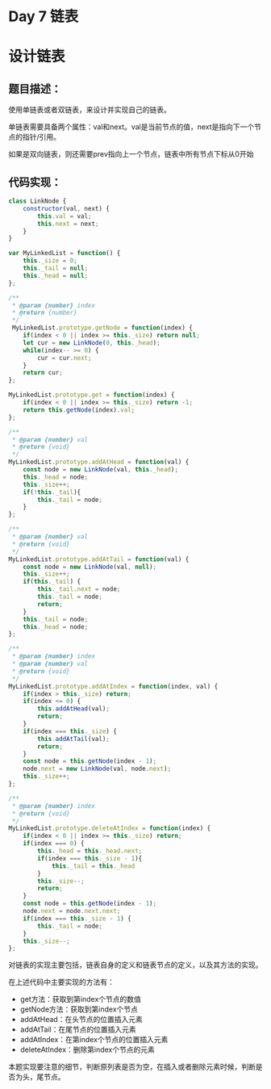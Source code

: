 # Day 7 链表

# 设计链表 

## 题目描述：

使用单链表或者双链表，来设计并实现自己的链表。

单链表需要具备两个属性：val和next。val是当前节点的值，next是指向下一个节点的指针/引用。

如果是双向链表，则还需要prev指向上一个节点，链表中所有节点下标从0开始



## 代码实现：

```javascript
class LinkNode {
    constructor(val, next) {
        this.val = val;
        this.next = next;
    }
}

var MyLinkedList = function() {
    this._size = 0;
    this._tail = null;
    this._head = null;
};

/** 
 * @param {number} index
 * @return {number}
 */
 MyLinkedList.prototype.getNode = function(index) {
    if(index < 0 || index >= this._size) return null;
    let cur = new LinkNode(0, this._head);
    while(index-- >= 0) {
        cur = cur.next;
    }
    return cur;
};

MyLinkedList.prototype.get = function(index) {
    if(index < 0 || index >= this._size) return -1;
    return this.getNode(index).val;
};

/** 
 * @param {number} val
 * @return {void}
 */
MyLinkedList.prototype.addAtHead = function(val) {
    const node = new LinkNode(val, this._head);
    this._head = node;
    this._size++;
    if(!this._tail){
        this._tail = node;
    }
};

/** 
 * @param {number} val
 * @return {void}
 */
MyLinkedList.prototype.addAtTail = function(val) {
    const node = new LinkNode(val, null);
    this._size++;
    if(this._tail) {
        this._tail.next = node;
        this._tail = node;
        return;
    }
    this._tail = node;
    this._head = node;
};

/** 
 * @param {number} index 
 * @param {number} val
 * @return {void}
 */
MyLinkedList.prototype.addAtIndex = function(index, val) {
    if(index > this._size) return;
    if(index <= 0) {
        this.addAtHead(val);
        return;
    }
    if(index === this._size) {
        this.addAtTail(val);
        return;
    }
    const node = this.getNode(index - 1);
    node.next = new LinkNode(val, node.next);
    this._size++;
};

/** 
 * @param {number} index
 * @return {void}
 */
MyLinkedList.prototype.deleteAtIndex = function(index) {
    if(index < 0 || index >= this._size) return;
    if(index === 0) {
        this._head = this._head.next;
        if(index === this._size - 1){
            this._tail = this._head
        }
        this._size--;
        return;
    }
    const node = this.getNode(index - 1);    
    node.next = node.next.next;
    if(index === this._size - 1) {
        this._tail = node;
    }
    this._size--;
};
```

对链表的实现主要包括，链表自身的定义和链表节点的定义，以及其方法的实现。

在上述代码中主要实现的方法有：

- get方法：获取到第index个节点的数值
- getNode方法：获取到第index个节点
- addAtHead：在头节点的位置插入元素
- addAtTail：在尾节点的位置插入元素
- addAtIndex：在第index个节点的位置插入元素
- deleteAtIndex：删除第index个节点的元素

本题实现要注意的细节，判断原列表是否为空，在插入或者删除元素时候，判断是否为头，尾节点。